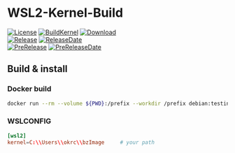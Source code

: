 # WSL2-Kernel-Build

[![License][1]][LICENSE]
[![BuildKernel][2]][3]
[![Download][4]][PRERELEASE]  
[![Release][5]][RELEASE]
[![ReleaseDate][7]][RELEASE]  
[![PreRelease][6]][PRERELEASE]
[![PreReleaseDate][8]][PRERELEASE]

## Build & install

### **Docker build**

``` sh
docker run --rm --volume ${PWD}:/prefix --workdir /prefix debian:testing-slim bash ./build-kernel.sh
```

### **WSLCONFIG**

``` conf
[wsl2]
kernel=C:\\Users\\okrc\\bzImage     # your path
```

[1]: https://img.shields.io/github/license/okrc/WSL2-Kernel-Build
[2]: https://img.shields.io/github/workflow/status/okrc/WSL2-Kernel-Build/Build%20kernel?label=Build%20kernel
[3]: https://github.com/okrc/WSL2-Kernel-Build/actions/workflows/build-kernel.yml
[4]: https://img.shields.io/github/downloads/okrc/WSL2-Kernel-Build/total
[5]: https://img.shields.io/github/v/release/okrc/WSL2-Kernel-Build?display_name=release&sort=date
[6]: https://img.shields.io/github/v/release/okrc/WSL2-Kernel-Build?display_name=release&include_prereleases&label=pre-release&sort=date
[7]: https://img.shields.io/github/release-date/okrc/WSL2-Kernel-Build
[8]: https://img.shields.io/github/release-date-pre/okrc/WSL2-Kernel-Build?label=pre-release-date

[LICENSE]: LICENSE
[RELEASE]: https://github.com/okrc/WSL2-Kernel-Build/releases/latest
[PRERELEASE]: https://github.com/okrc/WSL2-Kernel-Build/releases
[WSL2-Linux-Kernel REPO]: https://github.com/microsoft/WSL2-Linux-Kernel
[The-Linux-Kernel REPO]: https://www.kernel.org
